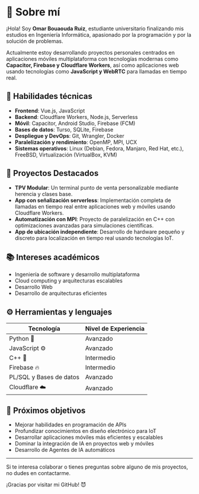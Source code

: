 # 👋 Sobre mí

¡Hola! Soy **Omar Bouaouda Ruiz**, estudiante universitario finalizando mis estudios en Ingeniería Informática, apasionado por la programación y por la solución de problemas.

Actualmente estoy desarrollando proyectos personales centrados en aplicaciones móviles multiplataforma con tecnologías modernas como **Capacitor, Firebase y Cloudflare Workers**, así como aplicaciones web usando tecnologías como **JavaScript y WebRTC** para llamadas en tiempo real.

## 🚀 Habilidades técnicas

- **Frontend**: Vue.js, JavaScript
- **Backend**: Cloudflare Workers, Node.js, Serverless
- **Móvil**: Capacitor, Android Studio, Firebase (FCM)
- **Bases de datos**: Turso, SQLite, Firebase
- **Despliegue y DevOps**: Git, Wrangler, Docker
- **Paralelización y rendimiento**: OpenMP, MPI, UCX
- **Sistemas operativos**: Linux (Debian, Fedora, Manjaro, Red Hat, etc.), FreeBSD, Virtualización (VirtualBox, KVM)

## 🚀 Proyectos Destacados

- **TPV Modular**: Un terminal punto de venta personalizable mediante herencia y clases base.
- **App con señalización serverless**: Implementación completa de llamadas en tiempo real entre aplicaciones web y móviles usando Cloudflare Workers.
- **Automatización con MPI**: Proyecto de paralelización en C++ con optimizaciones avanzadas para simulaciones científicas.
- **App de ubicación independiente**: Desarrollo de hardware pequeño y discreto para localización en tiempo real usando tecnologías IoT.

## 📚 Intereses académicos

- Ingeniería de software y desarrollo multiplataforma
- Cloud computing y arquitecturas escalables
- Desarrollo Web
- Desarrollo de arquitecturas eficientes

## ⚙️ Herramientas y lenguajes

| Tecnología              | Nivel de Experiencia |
| ----------------------- | -------------------- |
| Python 🐍               | Avanzado             |
| JavaScript ⚙️           | Avanzado             |
| C++ 🚀                  | Intermedio           |
| Firebase 🔥             | Intermedio           |
| PL/SQL y Bases de datos | Avanzado             |
| Cloudflare ☁️           | Avanzado             |

## 🌱 Próximos objetivos

- Mejorar habilidades en programación de APIs
- Profundizar conocimientos en diseño electrónico para IoT
- Desarrollar aplicaciones móviles más eficientes y escalables
- Dominar la integración de IA en proyectos web y móviles
- Desarrollo de Agentes de IA automáticos

---

Si te interesa colaborar o tienes preguntas sobre alguno de mis proyectos, no dudes en contactarme.

¡Gracias por visitar mi GitHub! 😈

